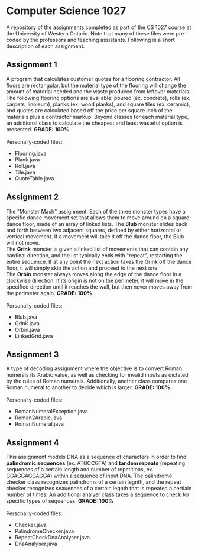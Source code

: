 # Computer Science 1027

A repository of the assignments completed as part of the CS 1027 course at the University of Western Ontario. Note that many of these files were pre-coded by the professors and teaching assistants. Following is a short description of each assignment.

## Assignment 1
A program that calculates customer quotes for a flooring contractor. All floors are rectangular, but the material type of the flooring will change the amount of material needed and the waste produced from leftover materials. The following flooring options are available: poured (ex. concrete), rolls (ex. carpets, linoleum), planks (ex. wood planks), and square tiles (ex. ceramic), and quotes are calculated based off the price per square inch of the materials plus a contractor markup. Beyond classes for each material type, an additional class to calculate the cheapest and least wasteful option is presented. **GRADE: 100%**
<br>
<br>
Personally-coded files: 
- Flooring.java
- Plank.java
- Roll.java
- Tile.java
- QuoteTable.java

## Assignment 2
The "Monster Mash" assignment. Each of the three monster types have a specific dance movement set that allows them to move around on a square dance floor, made of an array of linked lists. The **Blub** monster slides back and forth between two adjacent squares, defined by either horizontal or vertical movement. If a movement will take it off the dance floor, the Blub will not move. 
<br>
The **Grink** monster is given a linked list of movements that can contain any cardinal direction, and the list typically ends with "repeat", restarting the entire sequence. If at any point the next action takes the Grink off the dance floor, it will simply skip the action and proceed to the next one.
<br>
The **Orbin** monster always moves along the edge of the dance floor in a clockwise direction. If its origin is not on the perimeter, it will move in the specified direction until it reaches the wall, but then never moves away from the perimeter again. **GRADE: 100%**
<br>
<br>
Personally-coded files: 
- Blub.java
- Grink.java
- Orbin.java
- LinkedGrid.java

## Assignment 3
A type of decoding assignment where the objective is to convert Roman numerals its Arabic value, as well as checking for invalid inputs as dictated by the rules of Roman numerals. Additionally, another class compares one Roman numeral to another to decide which is larger. **GRADE: 100%**
<br>
<br>
Personally-coded files: 
- RomanNumeralException.java
- Roman2Arabic.java
- RomanNumeral.java

## Assignment 4
This assignment models DNA as a sequence of characters in order to find **palindromic sequences** (ex. ATGCCGTA) and **tandem repeats** (repeating sequences of a certain length and number of repetitions, ex. GGAGGAGGAGGA) within a sequence of input DNA. The palindrome checker class recognizes palindroms of a certain legnth, and the repeat checker recognizes seauences of a certain legnth that is repeated a certiain number of times. An additional analyer class takes a sequence to check for specific types of sequences. **GRADE: 100%**
<br>
<br>
Personally-coded files: 
- Checker.java
- PalindromeChecker.java
- RepeatCheckDnaAnalyser.java
- DnaAnalyser.java 
